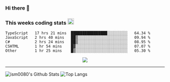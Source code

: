 ### Hi there 👋

<!--START_SECTION:giphy-->
<!--END_SECTION:giphy-->

### This weeks coding stats <img src="https://media1.giphy.com/media/LmNwrBhejkK9EFP504/giphy.gif?cid=ecf05e4723nsktnyyj53u162g7cy5rjqfg6gz06kxdg5y55g&rid=giphy.gif" width="20" height="20" />
<!--START_SECTION:waka-->
```text
TypeScript   17 hrs 21 mins  ████████████████░░░░░░░░░   64.34 % 
JavaScript   2 hrs 40 mins   ██▒░░░░░░░░░░░░░░░░░░░░░░   09.94 % 
C#           2 hrs 24 mins   ██▒░░░░░░░░░░░░░░░░░░░░░░   08.95 % 
CSHTML       1 hr 54 mins    █▓░░░░░░░░░░░░░░░░░░░░░░░   07.07 % 
Other        1 hr 25 mins    █▒░░░░░░░░░░░░░░░░░░░░░░░   05.30 % 
```
<!--END_SECTION:waka-->

<!--START_SECTION:comicstrip-->
<p align="center">
 <a href="https://xkcd.com/">
 <img src="https://imgs.xkcd.com/comics/leap_year_2021.png" />
</a>
</p>
<!--END_SECTION:comicstrip-->

---

![ism0080's Github Stats](https://github-readme-stats.vercel.app/api?username=ism0080&show_icons=true%hide_border=true&hide=issues)
![Top Langs](https://github-readme-stats.vercel.app/api/top-langs/?username=ism0080&layout=compact)

<!--
**ism0080/ism0080** is a ✨ _special_ ✨ repository because its `README.md` (this file) appears on your GitHub profile.

Here are some ideas to get you started:

- 🔭 I’m currently working on ...
- 🌱 I’m currently learning ...
- 👯 I’m looking to collaborate on ...
- 🤔 I’m looking for help with ...
- 💬 Ask me about ...
- 📫 How to reach me: ...
- 😄 Pronouns: ...
- ⚡ Fun fact: ...
-->
